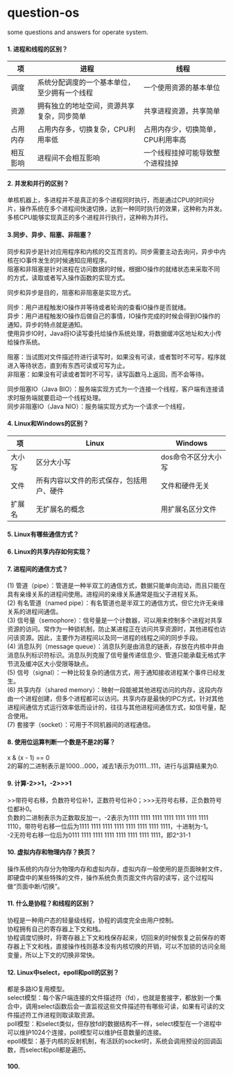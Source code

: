 # question-os
some questions and answers for operate system.

#### 1. 进程和线程的区别？
项 | 进程 | 线程
-|-|-
调度 | 系统分配调度的一个基本单位，至少拥有一个线程 | 一个使用资源的基本单位
资源 | 拥有独立的地址空间，资源共享复杂，同步简单 | 共享进程资源，共享简单
占用内存 | 占用内存多，切换复杂，CPU利用率低 | 占用内存少，切换简单，CPU利用率高
相互影响 | 进程间不会相互影响 | 一个线程挂掉可能导致整个进程挂掉

#### 2. 并发和并行的区别？
单核机器上，多进程并不是真正的多个进程同时执行，而是通过CPU的时间分片，操作系统在多个进程间快速切换，达到一种同时执行的效果，这种称为并发。<br>
多核CPU能够实现真正的多个进程并行执行，这种称为并行。<br>

#### 3.同步、异步、阻塞、非阻塞？
同步和异步是针对应用程序和内核的交互而言的。同步需要主动去询问，异步中内核在IO事件发生的时候通知应用程序。<br>
阻塞和非阻塞是针对进程在访问数据的时候，根据IO操作的就绪状态来采取不同的方式，读取或者写入操作函数的实现方式。<br>

同步和异步是目的，阻塞和非阻塞是实现方式。<br>

同步：用户进程触发IO操作并等待或者轮询的查看IO操作是否就绪。<br>
异步：用户进程触发IO操作后做自己的事情，IO操作完成的时候会得到IO操作的通知，异步的特点就是通知。<br>
使用异步IO时，Java将IO读写委托给操作系统处理，将数据缓冲区地址和大小传给操作系统。

阻塞：当试图对文件描述符进行读写时，如果没有可读，或者暂时不可写，程序就进入等待状态，直到有东西可读或可写为止。<br>
非阻塞：如果没有可读或者暂时不可写，读写函数马上返回，而不会等待。<br>

同步阻塞IO（Java BIO）：服务端实现方式为一个连接一个线程，客户端有连接请求时服务端就要启动一个线程处理。<br>
同步非阻塞IO（Java NIO）：服务端实现方式为一个请求一个线程，

#### 4. Linux和Windows的区别？
项 | Linux | Windows
-|-|-
大小写 | 区分大小写 | dos命令不区分大小写
文件 | 所有内容以文件的形式保存，包括用户、硬件 | 文件和硬件无关
扩展名 | 无扩展名的概念 | 用扩展名区分文件

#### 5. Linux有哪些通信方式？

#### 6. Linux的共享内存如何实现？

#### 7. 进程间的通信方式？
(1) 管道（pipe）：管道是一种半双工的通信方式，数据只能单向流动，而且只能在具有亲缘关系的进程间使用。进程间的亲缘关系通常是指父子进程关系。<br>
(2) 有名管道（named pipe）：有名管道也是半双工的通信方式，但它允许无亲缘关系的进程间通信。<br>
(3) 信号量（semophore）：信号量是一个计数器，可以用来控制多个进程对共享资源的访问。常作为一种锁机制，防止某进程正在访问共享资源时，其他进程也访问该资源。因此，主要作为进程间以及同一进程的线程之间的同步手段。<br>
(4) 消息队列（message queue）：消息队列是由消息的链表，存放在内核中并由消息队列标识符标识。消息队列克服了信号量传递信息少、管道只能承载无格式字节流及缓冲区大小受限等缺点。<br>
(5) 信号（signal）：一种比较复杂的通信方式，用于通知接收进程某个事件已经发生。<br>
(6) 共享内存（shared memory）：映射一段能被其他进程访问的内存，这段内存由一个进程创建，但多个进程都可以访问。共享内存是最快的IPC方式，针对其他进程间通信方式运行效率低而设计的，往往与其他进程间通信方式，如信号量，配合使用。<br>
(7) 套接字（socket）：可用于不同机器间的进程通信。

#### 8. 使用位运算判断一个数是不是2的幂？
x & (x - 1) == 0<br>
2的幂的二进制表示是1000...000，减去1表示为0111...111，进行与运算结果为0.

#### 9. 计算-2>>1，-2>>>1
\>>带符号右移，负数符号位补1，正数符号位补0；>>>无符号右移，正负数符号位都补0。<br>
负数的二进制表示为正数取反加一，-2表示为1111 1111 1111 1111 1111 1111 1111 1110，带符号右移一位后为1111 1111 1111 1111 1111 1111 1111 1111，十进制为-1。<br>
-2无符号右移一位后为0111 1111 1111 1111 1111 1111 1111 1111，即2^31-1

#### 10. 虚拟内存和物理内存？换页？
操作系统的内存分为物理内存和虚拟内存，虚拟内存一般使用的是页面映射文件，即硬盘中的某些特殊的文件，操作系统负责页面文件内容的读写，这个过程叫做“页面中断/切换”。

#### 11. 什么是协程？和线程的区别？
协程是一种用户态的轻量级线程，协程的调度完全由用户控制。<br>
协程拥有自己的寄存器上下文和栈。<br>
协程调度切换时，将寄存器上下文和栈保存起来，切回来的时候恢复之前保存的寄存器上下文和栈，直接操作栈则基本没有内核切换的开销，可以不加锁的访问全局变量，所以上下文的切换非常快。<br>

#### 12. Linux中select，epoll和poll的区别？
都是多路IO复用模型。<br>
select模型：每个客户端连接的文件描述符（fd），也就是套接字，都放到一个集合中，调用select函数后会一直监视这些文件描述符有哪些可读，如果有可读的文件描述符工作进程则取读取资源。<br>
poll模型：和select类似，但存放fd的数据结构不一样，select模型在一个进程中可以维护1024个连接，poll模型可以维护任意数量的连接。<br>
epoll模型：基于内核的反射机制，有活跃的socket时，系统会调用预设的回调函数，而select和poll都是遍历。

































#### 100.
